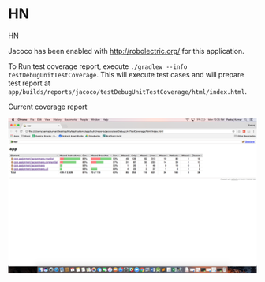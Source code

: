 # HN
HN

Jacoco has been enabled with http://robolectric.org/ for this application.

To Run test coverage report, execute `./gradlew --info testDebugUnitTestCoverage`. This will execute test cases and will prepare test report at `app/builds/reports/jacoco/testDebugUnitTestCoverage/html/index.html`.

Current coverage report

<img src="jacoco_coverage_report.png" alt="Current Coverage Report"/>
